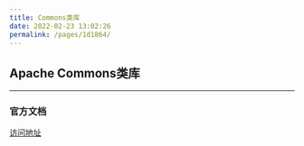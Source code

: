 ```yaml
---
title: Commons类库
date: 2022-02-23 13:02:26
permalink: /pages/1d1864/
---
```


## Apache Commons类库

---

### 官方文档

[访问地址](https://commons.apache.org/downloads/index.html)
